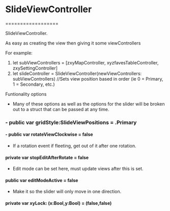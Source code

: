 #  SlideViewController
   ==================

SlideViewController.

As easy as creating the view then giving it some viewControllers

For example:
1. let subViewControllers = [zxyMapController, xyzfavesTableController, zxySettingController]
2. let slideController = SlideViewController(newViewControllers: subViewControllers) //Sets view position based in order (ie 0 = Primary, 1 = Secondary, etc.)

Funtionality options

* Many of these options as well as the options for the slider will be broken out to a struct that can be passed at any time.
### - public var gridStyle:SlideViewPositions = .Primary
#### - public var rotateViewClockwise = false

* If a rotation event if fleeting, get out of it after one rotation.
#### private var stopEditAfterRotate = false

* Edit mode can be set here, must update views after this is set.
#### public var editModeActive = false

* Make it so the slider will only move in one direction.
#### private var xyLock: (x:Bool,y:Bool) = (false,false)
